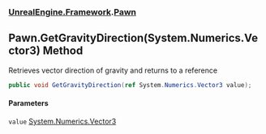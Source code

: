 ### [UnrealEngine.Framework](./UnrealEngine-Framework.md 'UnrealEngine.Framework').[Pawn](./Pawn.md 'UnrealEngine.Framework.Pawn')
## Pawn.GetGravityDirection(System.Numerics.Vector3) Method
Retrieves vector direction of gravity and returns to a reference  
```csharp
public void GetGravityDirection(ref System.Numerics.Vector3 value);
```
#### Parameters
<a name='UnrealEngine-Framework-Pawn-GetGravityDirection(System-Numerics-Vector3)-value'></a>
`value` [System.Numerics.Vector3](https://docs.microsoft.com/en-us/dotnet/api/System.Numerics.Vector3 'System.Numerics.Vector3')  
  
